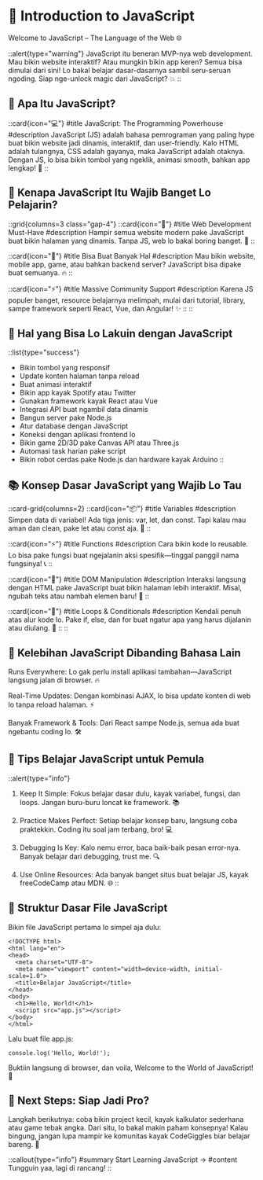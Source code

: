 # 🚀 Introduction to JavaScript

Welcome to JavaScript – The Language of the Web 🌐

::alert{type="warning"}
JavaScript itu beneran MVP-nya web development. Mau bikin website interaktif? Atau mungkin bikin app keren? Semua bisa dimulai dari sini! Lo bakal belajar dasar-dasarnya sambil seru-seruan ngoding. Siap nge-unlock magic dari JavaScript? 💥 
::

## 🤔 Apa Itu JavaScript?

::card{icon="💻"} 
#title 
JavaScript: The Programming Powerhouse
#description 
JavaScript (JS) adalah bahasa pemrograman yang paling hype buat bikin website jadi dinamis, interaktif, dan user-friendly. Kalo HTML adalah tulangnya, CSS adalah gayanya, maka JavaScript adalah otaknya. Dengan JS, lo bisa bikin tombol yang ngeklik, animasi smooth, bahkan app lengkap! 🚀
::

## 🎯 Kenapa JavaScript Itu Wajib Banget Lo Pelajarin?

::grid{columns=3 class="gap-4"}
  ::card{icon="🌟"}
  #title 
  Web Development Must-Have
  #description
  Hampir semua website modern pake JavaScript buat bikin halaman yang dinamis. Tanpa JS, web lo bakal boring banget. 🥱 
  ::

  ::card{icon="🔌"} 
  #title
  Bisa Buat Banyak Hal 
  #description
  Mau bikin website, mobile app, game, atau bahkan backend server? JavaScript bisa dipake buat semuanya. 🔥 
  ::

  ::card{icon="⚡"} 
  #title
  Massive Community Support 
  #description 
  Karena JS populer banget, resource belajarnya melimpah, mulai dari tutorial, library, sampe framework seperti React, Vue, dan Angular! ✨ 
  ::
::

## 🚀 Hal yang Bisa Lo Lakuin dengan JavaScript

::list{type="success"} 
- Bikin tombol yang responsif 
- Update konten halaman tanpa reload 
- Buat animasi interaktif
- Bikin app kayak Spotify atau Twitter 
- Gunakan framework kayak React atau Vue 
- Integrasi API buat ngambil data dinamis
- Bangun server pake Node.js
- Atur database dengan JavaScript 
- Koneksi dengan aplikasi frontend lo
- Bikin game 2D/3D pake Canvas API atau Three.js
- Automasi task harian pake script 
- Bikin robot cerdas pake Node.js dan hardware kayak Arduino 
::

## 📚 Konsep Dasar JavaScript yang Wajib Lo Tau

::card-grid{columns=2}
  ::card{icon="📦"}
  #title
  Variables
  #description 
  Simpen data di variabel! Ada tiga jenis: var, let, dan const. Tapi kalau mau aman dan clean, pake let atau const aja. 🧠 
  ::

  ::card{icon="⚡"} 
  #title
  Functions
  #description
  Cara bikin kode lo reusable. Lo bisa pake fungsi buat ngejalanin aksi spesifik—tinggal panggil nama fungsinya! 📞
  ::

  ::card{icon="🔗"}
  #title
  DOM Manipulation 
  #description
  Interaksi langsung dengan HTML pake JavaScript buat bikin halaman lebih interaktif. Misal, ngubah teks atau nambah elemen baru! 🎯 
  ::

  ::card{icon="🔄"} 
  #title
  Loops & Conditionals
  #description
  Kendali penuh atas alur kode lo. Pake if, else, dan for buat ngatur apa yang harus dijalanin atau diulang. 🔁 ::
::

## 🌟 Kelebihan JavaScript Dibanding Bahasa Lain

Runs Everywhere: Lo gak perlu install aplikasi tambahan—JavaScript langsung jalan di browser. 🔥

Real-Time Updates: Dengan kombinasi AJAX, lo bisa update konten di web lo tanpa reload halaman. ⚡

Banyak Framework & Tools: Dari React sampe Node.js, semua ada buat ngebantu coding lo. 🛠️


## 🚀 Tips Belajar JavaScript untuk Pemula

::alert{type="info"}

1. Keep It Simple: Fokus belajar dasar dulu, kayak variabel, fungsi, dan loops. Jangan buru-buru loncat ke framework. 📚


2. Practice Makes Perfect: Setiap belajar konsep baru, langsung coba praktekkin. Coding itu soal jam terbang, bro! 💻


3. Debugging Is Key: Kalo nemu error, baca baik-baik pesan error-nya. Banyak belajar dari debugging, trust me. 🔍


4. Use Online Resources: Ada banyak banget situs buat belajar JS, kayak freeCodeCamp atau MDN. 🌐
::



## 📂 Struktur Dasar File JavaScript

Bikin file JavaScript pertama lo simpel aja dulu:

```
<!DOCTYPE html>
<html lang="en">
<head>
  <meta charset="UTF-8">
  <meta name="viewport" content="width=device-width, initial-scale=1.0">
  <title>Belajar JavaScript</title>
</head>
<body>
  <h1>Hello, World!</h1>
  <script src="app.js"></script>
</body>
</html>
```

Lalu buat file app.js:

```
console.log('Hello, World!');
```

Buktiin langsung di browser, dan voila, Welcome to the World of JavaScript! 🎉

## 🌈 Next Steps: Siap Jadi Pro?

Langkah berikutnya: coba bikin project kecil, kayak kalkulator sederhana atau game tebak angka. Dari situ, lo bakal makin paham konsepnya! Kalau bingung, jangan lupa mampir ke komunitas kayak CodeGiggles biar belajar bareng. 🚀

::callout{type="info"}
#summary
Start Learning JavaScript →
#content
Tungguin yaa, lagi di rancang!
::